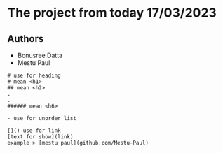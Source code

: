 # The project from today 17/03/2023
## Authors
- Bonusree Datta
- Mestu Paul

```
# use for heading
# mean <h1>
## mean <h2>
.
.
###### mean <h6>

```
```
- use for unorder list
```

```
[]() use for link
[text for show](link)
example > [mestu paul](github.com/Mestu-Paul)
```

